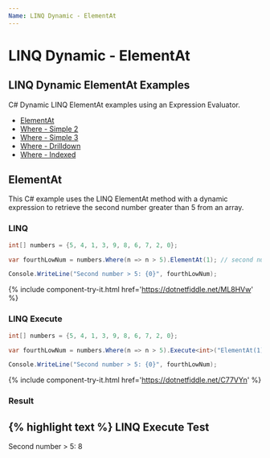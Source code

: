 ```yaml
---
Name: LINQ Dynamic - ElementAt
---
```


# LINQ Dynamic - ElementAt

## LINQ Dynamic ElementAt Examples
C# Dynamic LINQ ElementAt examples using an Expression Evaluator.

- [ElementAt](#elementat)
- [Where - Simple 2](#where---simple-2)
- [Where - Simple 3](#where---simple-3)
- [Where - Drilldown](#where---drilldown)
- [Where - Indexed](#where---indexed)

## ElementAt
This C# example uses the LINQ ElementAt method with a dynamic expression to retrieve the second number greater than 5 from an array.

### LINQ
```csharp
int[] numbers = {5, 4, 1, 3, 9, 8, 6, 7, 2, 0};

var fourthLowNum = numbers.Where(n => n > 5).ElementAt(1); // second number is index 1 because sequences use 0-based indexing 

Console.WriteLine("Second number > 5: {0}", fourthLowNum);
```
{% include component-try-it.html href='https://dotnetfiddle.net/ML8HVw' %}

### LINQ Execute
```csharp
int[] numbers = {5, 4, 1, 3, 9, 8, 6, 7, 2, 0};

var fourthLowNum = numbers.Where(n => n > 5).Execute<int>("ElementAt(1)"); // second number is index 1 because sequences use 0-based indexing 

Console.WriteLine("Second number > 5: {0}", fourthLowNum);
```
{% include component-try-it.html href='https://dotnetfiddle.net/C77VYn' %}

### Result
{% highlight text %}
LINQ Execute Test
------------------------------
Second number > 5: 8

```
